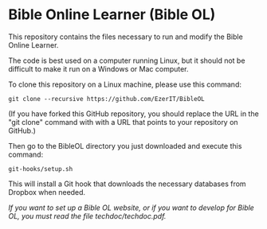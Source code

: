 Bible Online Learner (Bible OL)
===============================

This repository contains the files necessary to run and modify the Bible Online Learner.

The code is best used on a computer running Linux, but it should not be difficult to make it run on
a Windows or Mac computer.


To clone this repository on a Linux machine, please use this command:

    git clone --recursive https://github.com/EzerIT/BibleOL

(If you have forked this GitHub repository, you should replace the URL in the "git clone" command
with with a URL that points to your repository on GitHub.)

Then go to the BibleOL directory you just downloaded and execute this command:

    git-hooks/setup.sh

This will install a Git hook that downloads the necessary databases from Dropbox when needed.

*If you want to set up a Bible OL website, or if you want to develop for Bible OL, you must read the
 file techdoc/techdoc.pdf.*

